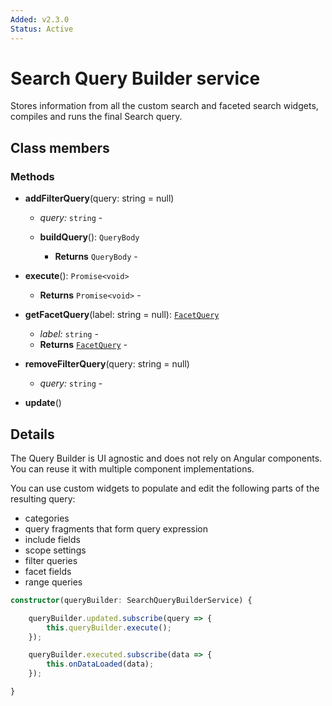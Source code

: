 ```yaml
---
Added: v2.3.0
Status: Active
---
```


# Search Query Builder service

Stores information from all the custom search and faceted search widgets, compiles and runs the final Search query.

## Class members

### Methods

-   **addFilterQuery**(query: string = null) <br/>

    -   _query:_ `string`  -  
    -   **buildQuery**(): `QueryBody` <br/>

        -   **Returns** `QueryBody` - 

-   **execute**(): `Promise<void>` <br/>

    -   **Returns** `Promise<void>` - 

-   **getFacetQuery**(label: string = null): [`FacetQuery`](../../lib/content-services/search/facet-query.interface.ts) <br/>

    -   _label:_ `string`  -  
    -   **Returns** [`FacetQuery`](../../lib/content-services/search/facet-query.interface.ts) - 

-   **removeFilterQuery**(query: string = null) <br/>

    -   _query:_ `string`  -  

-   **update**() <br/>

## Details

The Query Builder is UI agnostic and does not rely on Angular components.
You can reuse it with multiple component implementations.

You can use custom widgets to populate and edit the following parts of the resulting query:

-   categories
-   query fragments that form query expression
-   include fields
-   scope settings
-   filter queries
-   facet fields
-   range queries

```ts
constructor(queryBuilder: SearchQueryBuilderService) {

    queryBuilder.updated.subscribe(query => {
        this.queryBuilder.execute();
    });

    queryBuilder.executed.subscribe(data => {
        this.onDataLoaded(data);
    });

}
```
